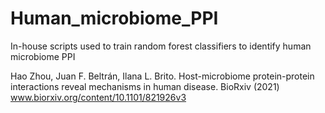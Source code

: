 # Human_microbiome_PPI

In-house scripts used to train random forest classifiers to identify human microbiome PPI

Hao Zhou, Juan F. Beltrán, Ilana L. Brito. Host-microbiome protein-protein interactions reveal mechanisms in human disease. BioRxiv (2021) www.biorxiv.org/content/10.1101/821926v3
